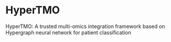 # HyperTMO
HyperTMO: A trusted multi-omics integration framework based on Hypergraph neural network for patient classification
